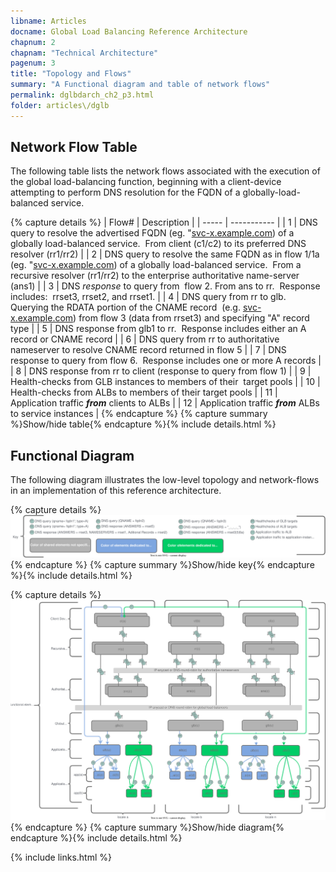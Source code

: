 ```yaml
---
libname: Articles
docname: Global Load Balancing Reference Architecture
chapnum: 2
chapnam: "Technical Architecture"
pagenum: 3
title: "Topology and Flows"
summary: "A Functional diagram and table of network flows"
permalink: dglbdarch_ch2_p3.html
folder: articles\/dglb
---
```


## Network Flow Table

The following table lists the network flows associated with the execution of the global load-balancing function, beginning with a client-device attempting to perform DNS resolution for the FQDN of a globally-load-balanced service.

{% capture details %}
| Flow# | Description |
| ----- | ----------- |
| 1 | DNS query to resolve the advertised FQDN (eg. "[svc-x.example.com](http://svc-x.example.com/ "http://svc-x.example.com")) of a globally load-balanced service.  From client (c1/c2) to its preferred DNS resolver (rr1/rr2) |
| 2 | DNS query to resolve the same FQDN as in flow 1/1a (eg. "[svc-x.example.com](http://svc-x.example.com/ "http://svc-x.example.com")) of a globally load-balanced service.  From a recursive resolver (rr1/rr2) to the enterprise authoritative name-server (ans1) |
| 3 | DNS *response* to query from  flow 2. From ans to rr.  Response includes:  rrset3, rrset2, and rrset1. |
| 4 | DNS query from rr to glb.  Querying the RDATA portion of the CNAME record  (e.g. [svc-x.example.com](http://svc-x.example.com/ "http://svc-x.example.com")) from flow 3 (data from rrset3) and specifying "A" record type |
| 5 | DNS response from glb1 to rr.  Response includes either an A record or CNAME record |
| 6 | DNS query from rr to authoritative nameserver to resolve CNAME record returned in flow 5 |
| 7 | DNS response to query from flow 6.  Response includes one or more A records |
| 8 | DNS response from rr to client (response to query from flow 1) |
| 9 | Health-checks from GLB instances to members of their  target pools |
| 10 | Health-checks from ALBs to members of their target pools |
| 11 | Application traffic ***from*** clients to ALBs |
| 12 | Application traffic ***from*** ALBs to service instances |
{% endcapture %}
{% capture summary %}Show/hide table{% endcapture %}{% include details.html %}


## Functional Diagram

The following diagram illustrates the low-level topology and network-flows in an implementation of this reference architecture.

{% capture details %}
![image](./dglb-functional-key.drawio.svg)
{% endcapture %}
{% capture summary %}Show/hide key{% endcapture %}{% include details.html %}

{% capture details %}
![image](./dglb-functional-1.drawio.svg)
{% endcapture %}
{% capture summary %}Show/hide diagram{% endcapture %}{% include details.html %}

{% include links.html %}